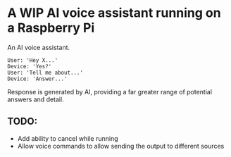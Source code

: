 # A WIP AI voice assistant running on a Raspberry Pi

An AI voice assistant.

```
User: 'Hey X...'
Device: 'Yes?'
User: 'Tell me about...'
Device: 'Answer...'
```

Response is generated by AI, providing a far greater range of potential answers and detail.

## TODO:

- Add ability to cancel while running
- Allow voice commands to allow sending the output to different sources
